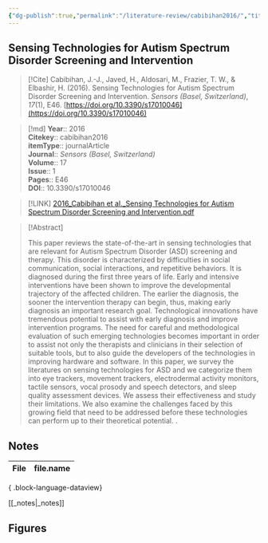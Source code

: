 ```yaml
---
{"dg-publish":true,"permalink":"/literature-review/cabibihan2016/","title":"Sensing Technologies for Autism Spectrum Disorder Screening and Intervention","tags":["Autism","Electrodermal","EyeTracking","Movement","Prosody","Speech","Tactile","Sensing"]}
---
```



## Sensing Technologies for Autism Spectrum Disorder Screening and Intervention

> [!Cite]
> Cabibihan, J.-J., Javed, H., Aldosari, M., Frazier, T. W., & Elbashir, H. (2016). Sensing Technologies for Autism Spectrum Disorder Screening and Intervention. _Sensors (Basel, Switzerland)_, _17_(1), E46. [https://doi.org/10.3390/s17010046](https://doi.org/10.3390/s17010046)


>[!md]
> **Year**:: 2016   
> **Citekey**:: cabibihan2016  
> **itemType**:: journalArticle  
> **Journal**:: *Sensors (Basel, Switzerland)*  
> **Volume**:: 17  
> **Issue**:: 1   
> **Pages**:: E46  
> **DOI**:: 10.3390/s17010046    

> [!LINK] 
> [2016_Cabibihan et al._Sensing Technologies for Autism Spectrum Disorder Screening and Intervention.pdf](zotero://select/library/items/TSX5IH6P)

> [!Abstract]
>
> This paper reviews the state-of-the-art in sensing technologies that are relevant for Autism Spectrum Disorder (ASD) screening and therapy. This disorder is characterized by difficulties in social communication, social interactions, and repetitive behaviors. It is diagnosed during the first three years of life. Early and intensive interventions have been shown to improve the developmental trajectory of the affected children. The earlier the diagnosis, the sooner the intervention therapy can begin, thus, making early diagnosis an important research goal. Technological innovations have tremendous potential to assist with early diagnosis and improve intervention programs. The need for careful and methodological evaluation of such emerging technologies becomes important in order to assist not only the therapists and clinicians in their selection of suitable tools, but to also guide the developers of the technologies in improving hardware and software. In this paper, we survey the literatures on sensing technologies for ASD and we categorize them into eye trackers, movement trackers, electrodermal activity monitors, tactile sensors, vocal prosody and speech detectors, and sleep quality assessment devices. We assess their effectiveness and study their limitations. We also examine the challenges faced by this growing field that need to be addressed before these technologies can perform up to their theoretical potential.
>.
> 


## Notes

| File | file.name |
| ---- | --------- |

{ .block-language-dataview}

[[_notes\|_notes]]

## Figures

